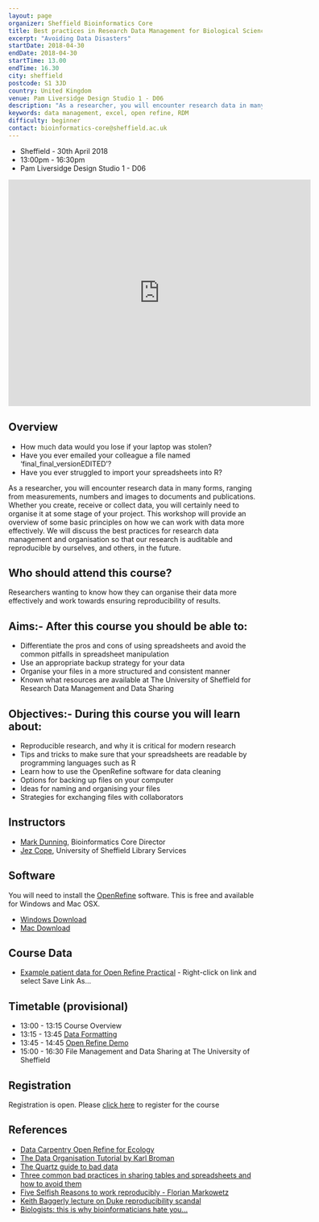 ```yaml
---
layout: page
organizer: Sheffield Bioinformatics Core
title: Best practices in Research Data Management for Biological Sciences
excerpt: "Avoiding Data Disasters"
startDate: 2018-04-30
endDate: 2018-04-30
startTime: 13.00
endTime: 16.30
city: sheffield
postcode: S1 3JD
country: United Kingdom
venue: Pam Liversidge Design Studio 1 - D06
description: "As a researcher, you will encounter research data in many forms, ranging from measurements, numbers and images to documents and publications. Whether you create, receive or collect data, you will certainly need to organise it at some stage of your project. This workshop will provide an overview of some basic principles on how we can work with data more effectively. We will discuss the best practices for research data management and organisation so that our research is auditable and reproducible by ourselves, and others, in the future."
keywords: data management, excel, open refine, RDM
difficulty: beginner
contact: bioinformatics-core@sheffield.ac.uk
---
```



- Sheffield - 30th April 2018
- 13:00pm - 16:30pm
- Pam Liversidge Design Studio 1 - D06

<iframe src="https://www.google.com/maps/embed?pb=!1m14!1m8!1m3!1d9519.181464571486!2d-1.4777067!3d53.3827108!3m2!1i1024!2i768!4f13.1!3m3!1m2!1s0x0%3A0x60e5580cdf19b137!2sPam+Liversidge+Building!5e0!3m2!1sen!2suk!4v1510862811609" width="600" height="450" frameborder="0" style="border:0" allowfullscreen></iframe>

## Overview

- How much data would you lose if your laptop was stolen?
- Have you ever emailed your colleague a file named ‘final_final_versionEDITED’?
- Have you ever struggled to import your spreadsheets into R?

As a researcher, you will encounter research data in many forms, ranging from measurements, numbers and images to documents and publications. Whether you create, receive or collect data, you will certainly need to organise it at some stage of your project. This workshop will provide an overview of some basic principles on how we can work with data more effectively. We will discuss the best practices for research data management and organisation so that our research is auditable and reproducible by ourselves, and others, in the future.

## Who should attend this course?

Researchers wanting to know how they can organise their data more effectively and work towards ensuring reproducibility of results.

## Aims:- After this course you should be able to:

- Differentiate the pros and cons of using spreadsheets and avoid the common pitfalls in spreadsheet manipulation
- Use an appropriate backup strategy for your data
- Organise your files in a more structured and consistent manner
- Known what resources are available at The University of Sheffield for Research Data Management and Data Sharing

## Objectives:- During this course you will learn about:

- Reproducible research, and why it is critical for modern research
- Tips and tricks to make sure that your spreadsheets are readable by programming languages such as R
- Learn how to use the OpenRefine software for data cleaning
- Options for backing up files on your computer
- Ideas for naming and organising your files
- Strategies for exchanging files with collaborators


## Instructors

- [Mark Dunning](http://sbc.shef.ac.uk/team/mark/index.html), Bioinformatics Core Director
- [Jez Cope](http://jcope.shef.ac.uk/), University of Sheffield Library Services

## Software

You will need to install the [OpenRefine](http://openrefine.org/index.html) software. This is free and available for Windows and Mac OSX.

- [Windows Download](https://github.com/OpenRefine/OpenRefine/releases/download/2.8/openrefine-win-2.8.zip)
- [Mac Download](https://github.com/OpenRefine/OpenRefine/releases/download/2.8/openrefine-mac-2.8.dmg)



## Course Data

- [Example patient data for Open Refine Practical](https://raw.githubusercontent.com/datachampcam/refine-demo/master/patient-data.txt) - Right-click on link and select Save Link As…

## Timetable (provisional)

- 13:00 - 13:15 Course Overview 
- 13:15 - 13:45 [Data Formatting](https://sheffield-bioinformatics-core.github.io/data-formatting/#/)
- 13:45 - 14:45 [Open Refine Demo](https://datachampcam.github.io/refine-demo/demo)
- 15:00 - 16:30 File Management and Data Sharing at The University of Sheffield


## Registration 

Registration is open. Please [click here](https://onlineshop.shef.ac.uk/conferences-and-events/faculty-of-medicine-dentistry-and-health/neuroscience/best-practices-in-research-data-management-for-biological-science) to register for the course

## References

- [Data Carpentry Open Refine for Ecology](http://www.datacarpentry.org/OpenRefine-ecology-lesson/)
- [The Data Organisation Tutorial by Karl Broman](http://kbroman.org/dataorg/)
- [The Quartz guide to bad data](https://github.com/Quartz/bad-data-guide/blob/master/README.md)
- [Three common bad practices in sharing tables and spreadsheets and how to avoid them](http://luisdva.github.io/pls-don't-do-this/)
- [Five Selfish Reasons to work reproducibly - Florian Markowetz](http://genomebiology.biomedcentral.com/articles/10.1186/s13059-015-0850-7)
- [Keith Baggerly lecture on Duke reproducibility scandal](https://youtu.be/7gYIs7uYbMo)
- [Biologists: this is why bioinformaticians hate you…](http://www.opiniomics.org/biologists-this-is-why-bioinformaticians-hate-you/)
